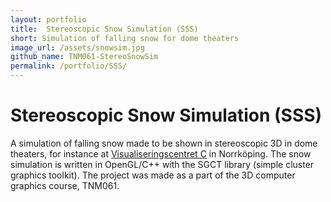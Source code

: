 ```yaml
---
layout: portfolio
title:  Stereoscopic Snow Simulation (SSS)
short: Simulation of falling snow for dome theaters
image_url: /assets/snowsim.jpg
github_name: TNM061-StereoSnowSim
permalink: /portfolio/SSS/
---
```


# Stereoscopic Snow Simulation (SSS)
A simulation of falling snow made to be shown in stereoscopic 3D in dome theaters, for instance at [Visualiseringscentret C](http://visualiseringscenter.se/) in Norrköping. The snow simulation is written in OpenGL/C++ with the SGCT library (simple cluster graphics toolkit). The project was made as a part of the 3D computer graphics course, TNM061.
